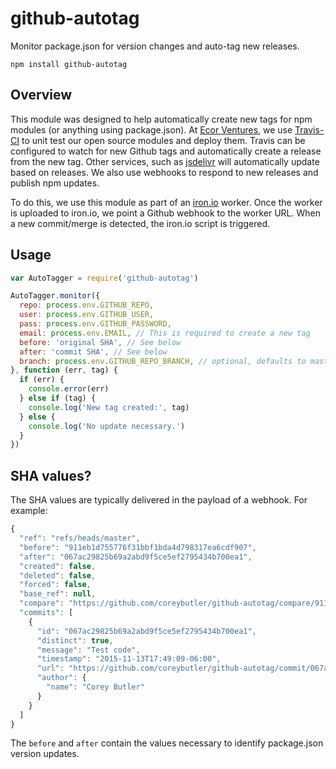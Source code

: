 # github-autotag

Monitor package.json for version changes and auto-tag new releases.

`npm install github-autotag`

## Overview

This module was designed to help automatically create new tags for npm modules (or anything using package.json).
At [Ecor Ventures](http://ecorventures.com), we use [Travis-CI](http://travis-ci.org) to unit test our open source
modules and deploy them. Travis can be configured to watch for new Github tags and automatically create a release
from the new tag. Other services, such as [jsdelivr](http://github.com/jsdelivr/jsdelivr) will automatically update
based on releases. We also use webhooks to respond to new releases and publish npm updates.

To do this, we use this module as part of an [iron.io](http://iron.io) worker. Once the worker is uploaded to iron.io,
we point a Github webhook to the worker URL. When a new commit/merge is detected, the iron.io script is triggered.

## Usage

```js
var AutoTagger = require('github-autotag')

AutoTagger.monitor({
  repo: process.env.GITHUB_REPO,
  user: process.env.GITHUB_USER,
  pass: process.env.GITHUB_PASSWORD,
  email: process.env.EMAIL, // This is required to create a new tag
  before: 'original SHA', // See below
  after: 'commit SHA', // See below
  branch: process.env.GITHUB_REPO_BRANCH, // optional, defaults to master
}, function (err, tag) {
  if (err) {
    console.error(err)
  } else if (tag) {
    console.log('New tag created:', tag)
  } else {
    console.log('No update necessary.')
  }
})
```

## SHA values?

The SHA values are typically delivered in the payload of a webhook. For example:

```js
{
  "ref": "refs/heads/master",
  "before": "911eb1d755776f31bbf1bda4d798317ea6cdf907",
  "after": "067ac29825b69a2abd9f5ce5ef2795434b700ea1",
  "created": false,
  "deleted": false,
  "forced": false,
  "base_ref": null,
  "compare": "https://github.com/coreybutler/github-autotag/compare/911eb1d75577...067ac29825b6",
  "commits": [
    {
      "id": "067ac29825b69a2abd9f5ce5ef2795434b700ea1",
      "distinct": true,
      "message": "Test code",
      "timestamp": "2015-11-13T17:49:09-06:00",
      "url": "https://github.com/coreybutler/github-autotag/commit/067ac29825b69a2abd9f5ce5ef2795434b700ea1",
      "author": {
        "name": "Corey Butler"
      }
    }
  ]
}
```

The `before` and `after` contain the values necessary to identify package.json version updates.